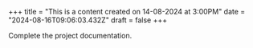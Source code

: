 +++
title = "This is a content created on 14-08-2024 at 3:00PM"
date = "2024-08-16T09:06:03.432Z"
draft = false
+++

  Complete the project documentation.
        